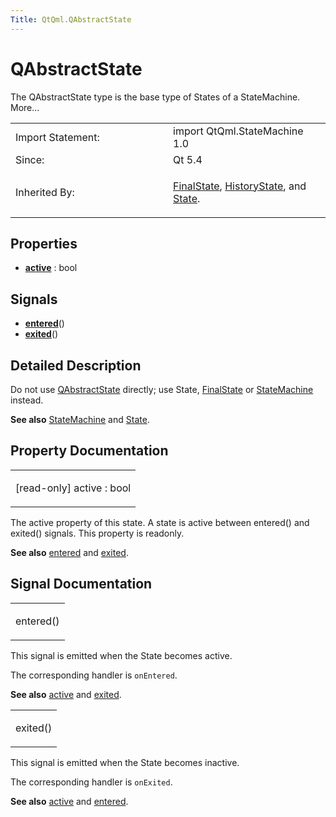 ```yaml
---
Title: QtQml.QAbstractState
---
```

        
QAbstractState
==============

<span class="subtitle"></span>
The QAbstractState type is the base type of States of a StateMachine. More...

<table>
<colgroup>
<col width="50%" />
<col width="50%" />
</colgroup>
<tbody>
<tr class="odd">
<td>Import Statement:</td>
<td>import QtQml.StateMachine 1.0</td>
</tr>
<tr class="even">
<td>Since:</td>
<td>Qt 5.4</td>
</tr>
<tr class="odd">
<td>Inherited By:</td>
<td><p><a href="QtQml.FinalState.md">FinalState</a>, <a href="QtQml.HistoryState.md">HistoryState</a>, and <a href="QtQml.State.md">State</a>.</p></td>
</tr>
</tbody>
</table>

<span id="properties"></span>
Properties
----------

-   ****[active](#active-prop)**** : bool

<span id="signals"></span>
Signals
-------

-   ****[entered](#entered-signal)****()
-   ****[exited](#exited-signal)****()

<span id="details"></span>
Detailed Description
--------------------

Do not use [QAbstractState](index.html) directly; use State, [FinalState](../QtQml.FinalState.md) or [StateMachine](../QtQml.StateMachine.md) instead.

**See also** [StateMachine](../QtQml.StateMachine.md) and [State](../QtQml.State.md).

Property Documentation
----------------------

<table>
<colgroup>
<col width="100%" />
</colgroup>
<tbody>
<tr class="odd">
<td><p><span id="active-prop"></span><span class="qmlreadonly">[read-only] </span><span class="name">active</span> : <span class="type">bool</span></p></td>
</tr>
</tbody>
</table>

The active property of this state. A state is active between entered() and exited() signals. This property is readonly.

**See also** [entered](#entered-signal) and [exited](#exited-signal).

Signal Documentation
--------------------

<table>
<colgroup>
<col width="100%" />
</colgroup>
<tbody>
<tr class="odd">
<td><p><span id="entered-signal"></span><span class="name">entered</span>()</p></td>
</tr>
</tbody>
</table>

This signal is emitted when the State becomes active.

The corresponding handler is `onEntered`.

**See also** [active](#active-prop) and [exited](#exited-signal).

<table>
<colgroup>
<col width="100%" />
</colgroup>
<tbody>
<tr class="odd">
<td><p><span id="exited-signal"></span><span class="name">exited</span>()</p></td>
</tr>
</tbody>
</table>

This signal is emitted when the State becomes inactive.

The corresponding handler is `onExited`.

**See also** [active](#active-prop) and [entered](#entered-signal).

